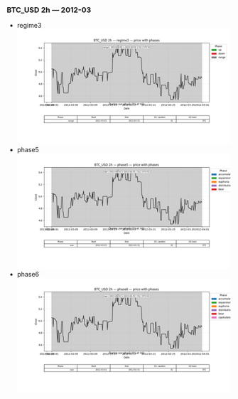 ### BTC_USD 2h — 2012-03

- regime3
![BTC_USD_2h_regime3_2012-03_phase_price.png](outputs/fourier/phase_monthly/BTC_USD/2h/2012/2012-03/BTC_USD_2h_regime3_2012-03_phase_price.png)
- phase5
![BTC_USD_2h_phase5_2012-03_phase_price.png](outputs/fourier/phase_monthly/BTC_USD/2h/2012/2012-03/BTC_USD_2h_phase5_2012-03_phase_price.png)
- phase6
![BTC_USD_2h_phase6_2012-03_phase_price.png](outputs/fourier/phase_monthly/BTC_USD/2h/2012/2012-03/BTC_USD_2h_phase6_2012-03_phase_price.png)